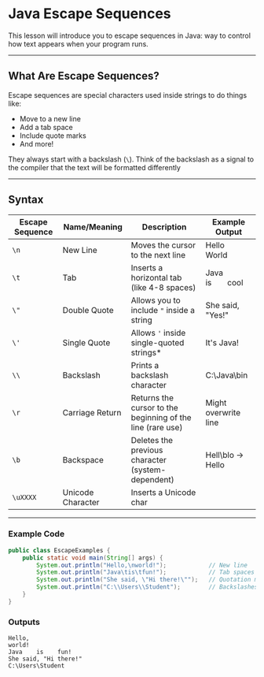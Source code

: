 # Java Escape Sequences

This lesson will introduce you to escape sequences in Java: way to control how text appears when your program runs.

---

## What Are Escape Sequences?

Escape sequences are special characters used inside strings to do things like:

- Move to a new line
- Add a tab space
- Include quote marks
- And more!

They always start with a backslash (`\`). Think of the backslash as a signal to the compiler that the text will be formatted differently

---

## Syntax

| Escape Sequence | Name/Meaning      | Description                                                | Example Output       |
| --------------- | ----------------- | ---------------------------------------------------------- | -------------------- |
| `\n`            | New Line          | Moves the cursor to the next line                          | Hello<br>World       |
| `\t`            | Tab               | Inserts a horizontal tab (like 4-8 spaces)                 | Java  is  cool       |
| `\"`            | Double Quote      | Allows you to include `"` inside a string                  | She said, "Yes!"     |
| `\'`            | Single Quote      | Allows `'` inside single-quoted strings\*                  | It\'s Java!          |
| `\\`            | Backslash         | Prints a backslash character                               | C:\Java\bin          |
| `\r`            | Carriage Return   | Returns the cursor to the beginning of the line (rare use) | Might overwrite line |
| `\b`            | Backspace         | Deletes the previous character (system-dependent)          | Hell\blo → Hello     |
| `\uXXXX`        | Unicode Character | Inserts a Unicode char                                     |

---

### Example Code

```java
public class EscapeExamples {
    public static void main(String[] args) {
        System.out.println("Hello,\nworld!");            // New line
        System.out.println("Java\tis\tfun!");            // Tab spaces
        System.out.println("She said, \"Hi there!\"");   // Quotation marks
        System.out.println("C:\\Users\\Student");        // Backslashes
    }
}
```

### Outputs

```
Hello,
world!
Java    is    fun!
She said, "Hi there!"
C:\Users\Student
```
